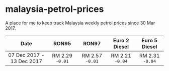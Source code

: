 # malaysia-petrol-prices

A place for me to keep track Malaysia weekly petrol prices since 30 Mar 2017.

|Date|RON95|RON97|Euro 2 Diesel|Euro 5 Diesel|
|:---:|:---:|:---:|:---:|:---:|
|07 Dec 2017 - 13 Dec 2017|RM 2.29 `-0.01`|RM 2.57 `-0.01`|RM 2.21 `-0.04`|RM 2.31 `-0.04`|